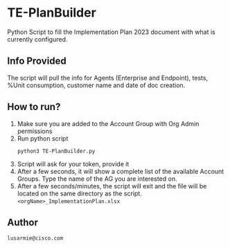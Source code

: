 # TE-PlanBuilder
Python Script to fill the Implementation Plan 2023 document with what is currently configured.

## Info Provided
The script will pull the info for Agents (Enterprise and Endpoint), tests, %Unit consumption, customer name and date of doc creation.

## How to run?
1. Make sure you are added to the Account Group with Org Admin permissions
2. Run python script
   ```
   python3 TE-PlanBuilder.py
   ```
4. Script will ask for your token, provide it
5. After a few seconds, it will show a complete list of the available Account Groups. Type the name of the AG you are interested on.
6. After a few seconds/minutes, the script will exit and the file will be located on the same directory as the script.
   `<orgName>_ImplementationPlan.xlsx`

## Author

`lusarmie@cisco.com`
